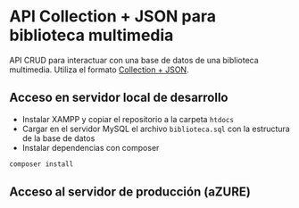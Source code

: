 # API Collection + JSON para biblioteca multimedia

API CRUD para interactuar con una base de datos de una biblioteca multimedia. Utiliza el formato [Collection + JSON](http://amundsen.com/media-types/collection/).

## Acceso en servidor local de desarrollo
- Instalar XAMPP y copiar el repositorio a la carpeta `htdocs`
- Cargar en el servidor MySQL el archivo `biblioteca.sql` con la estructura de la base de datos
- Instalar dependencias con composer
``` bash
composer install
```

## Acceso al servidor de producción (aZURE)


